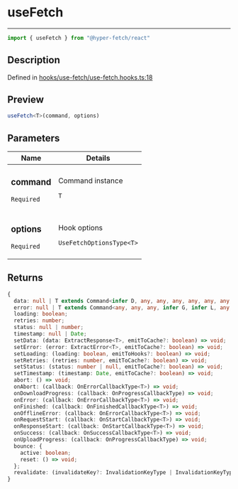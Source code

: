 

# useFetch

<div class="api-docs__separator">

---

</div><div class="api-docs__import">

```ts
import { useFetch } from "@hyper-fetch/react"
```

</div><div class="api-docs__section">

## Description

</div><div class="api-docs__description"><span class="api-docs__do-not-parse">



</span></div><p class="api-docs__definition">

Defined in [hooks/use-fetch/use-fetch.hooks.ts:18](https://github.com/BetterTyped/hyper-fetch/blob/3fe127e9/packages/react/src/hooks/use-fetch/use-fetch.hooks.ts#L18)

</p><div class="api-docs__section">

## Preview

</div><div class="api-docs__preview fn">

```ts
useFetch<T>(command, options)
```

</div><div class="api-docs__section">

## Parameters

</div><div class="api-docs__parameters"><table><thead><tr><th>Name</th><th>Details</th></tr></thead><tbody><tr param-data="command"><td class="api-docs__param-name required">

### command 

`Required`

</td><td class="api-docs__param-type">

Command instance

`T`

</td></tr><tr param-data="options"><td class="api-docs__param-name required">

### options 

`Required`

</td><td class="api-docs__param-type">

Hook options

`UseFetchOptionsType<T>`

</td></tr></tbody></table></div><div class="api-docs__section">

## Returns

</div><div class="api-docs__returns">

```ts
{
  data: null | T extends Command<infer D, any, any, any, any, any, any, any, any, any> ? D : never;
  error: null | T extends Command<any, any, any, infer G, infer L, any, any, any, any, any> ? \G\ | \L\ : never;
  loading: boolean;
  retries: number;
  status: null | number;
  timestamp: null | Date;
  setData: (data: ExtractResponse<T>, emitToCache?: boolean) => void;
  setError: (error: ExtractError<T>, emitToCache?: boolean) => void;
  setLoading: (loading: boolean, emitToHooks?: boolean) => void;
  setRetries: (retries: number, emitToCache?: boolean) => void;
  setStatus: (status: number | null, emitToCache?: boolean) => void;
  setTimestamp: (timestamp: Date, emitToCache?: boolean) => void;
  abort: () => void;
  onAbort: (callback: OnErrorCallbackType<T>) => void;
  onDownloadProgress: (callback: OnProgressCallbackType) => void;
  onError: (callback: OnErrorCallbackType<T>) => void;
  onFinished: (callback: OnFinishedCallbackType<T>) => void;
  onOfflineError: (callback: OnErrorCallbackType<T>) => void;
  onRequestStart: (callback: OnStartCallbackType<T>) => void;
  onResponseStart: (callback: OnStartCallbackType<T>) => void;
  onSuccess: (callback: OnSuccessCallbackType<T>) => void;
  onUploadProgress: (callback: OnProgressCallbackType) => void;
  bounce: {
    active: boolean;
    reset: () => void;
  };
  revalidate: (invalidateKey?: InvalidationKeyType | InvalidationKeyType[]) => void;
}
```

</div>